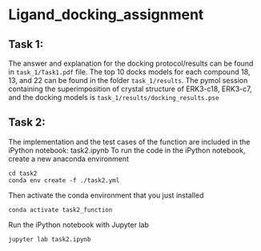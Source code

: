 # Ligand_docking_assignment
## Task 1:
The answer and explanation for the docking protocol/results can be found in `task_1/Task1.pdf` file.
The top 10 docks models for each compound 18, 13, and 22 can be found in the folder `task_1/results`.
The pymol session containing the superimposition of crystal structure of ERK3-c18, ERK3-c7, and the docking models is `task_1/results/docking_results.pse`
## Task 2:
The implementation and the test cases of the function are included in the iPython notebook: task2.ipynb
To run the code in the iPython notebook, create a new anaconda environment 
```
cd task2
conda env create -f ./task2.yml
```
Then activate the conda environment that you just installed
```
conda activate task2_function
```
Run the iPython notebook with Jupyter lab
```
jupyter lab task2.ipynb
```
